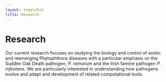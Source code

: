 ```yaml
---
layout: template1
title: Research
---
```


# Research

Our current research focuses on studying the biology and control of exotic and reemerging Phytophthora diseases with a particular emphasis on the Sudden Oak Death pathogen, *P. ramorum* and the Irish famine pathogen *P. infestans*. We are particularly interested in understanding how pathogens evolve and adapt and development of related computational tools.
